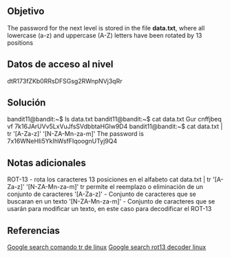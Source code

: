 ## Objetivo
The password for the next level is stored in the file **data.txt**, where all lowercase (a-z) and uppercase (A-Z) letters have been rotated by 13 positions
## Datos de acceso al nivel
dtR173fZKb0RRsDFSGsg2RWnpNVj3qRr
## Solución
bandit11@bandit:~$ ls
data.txt
bandit11@bandit:~$ cat data.txt
Gur cnffjbeq vf 7k16JArUVv5LxVuJfsSVdbbtaHGlw9D4
bandit11@bandit:~$ cat data.txt | tr '[A-Za-z]' '[N-ZA-Mn-za-m]'
The password is 7x16WNeHIi5YkIhWsfFIqoognUTyj9Q4

## Notas adicionales
ROT-13 - rota los caracteres 13 posiciones en el alfabeto cat data.txt | tr '[A-Za-z]' '[N-ZA-Mn-za-m]' tr permite el reemplazo o eliminación de un conjunto de caracteres '[A-Za-z]' - Conjunto de caracteres que se buscaran en un texto '[N-ZA-Mn-za-m]' - Conjunto de caracteres que se usarán para modificar un texto, en este caso para decodificar el ROT-13
## Referencias

[Google search comando tr de linux](https://www.google.com/search?q=comando+tr+de+linux&sca_esv=eb2743fa5ff9c074&sca_upv=1&source=hp&ei=SxfOZpWPF87SkPIPzue6qQE&iflsig=AL9hbdgAAAAAZs4lW3fwVjXJ0qiC-safcZlf3Dk2oHns&oq=comando+tr+d&gs_lp=Egdnd3Mtd2l6Igxjb21hbmRvIHRyIGQqAggAMgYQABgWGB4yCBAAGBYYHhgPMggQABgWGB4YDzIIEAAYFhgeGA8yCBAAGIAEGKIEMggQABiABBiiBEi3I1AAWMgZcAB4AJABAJgB4AGgAZMMqgEFMi44LjK4AQPIAQD4AQGYAgygAu8MwgILEAAYgAQYsQMYgwHCAhEQLhiABBixAxjRAxiDARjHAcICDhAAGIAEGLEDGIMBGIoFwgIFEAAYgATCAg4QLhiABBixAxjRAxjHAcICBRAuGIAEwgIIEAAYgAQYsQPCAg4QABiABBixAxiDARjJA8ICCxAAGIAEGLEDGIoFwgILEAAYgAQYkgMYigXCAggQLhiABBixA8ICCxAuGIAEGLEDGIMBmAMAkgcGMC4xMC4yoAf8eg&sclient=gws-wiz)
[Google search rot13 decoder linux](https://www.google.com/search?q=rot13+decoder+linux&sca_esv=eb2743fa5ff9c074&sca_upv=1&ei=vxjOZqeOHZWfkPIP2LXpwQw&oq=rot13+decoder+&gs_lp=Egxnd3Mtd2l6LXNlcnAiDnJvdDEzIGRlY29kZXIgKgIIATIHEAAYgAQYEzIHEAAYgAQYEzIHEAAYgAQYEzIIEAAYExgWGB4yCBAAGBMYFhgeMggQABgTGBYYHjIIEAAYExgWGB4yCBAAGBMYFhgeMggQABgTGBYYHjIIEAAYExgWGB5In-UQUPPEEFiw2xBwAXgBkAEAmAGmA6ABuwiqAQkwLjEuMS4xLjG4AQPIAQD4AQGYAgWgAuUIwgIKEAAYsAMY1gQYR8ICCxAuGIAEGLEDGIMBwgIFEAAYgATCAggQLhiABBixA8ICCxAAGIAEGLEDGIMBwgIOEC4YgAQYsQMYgwEY1ALCAg4QABiABBixAxiDARiKBcICGhAuGIAEGLEDGIMBGJcFGNwEGN4EGOAE2AEBwgIKEAAYgAQYQxiKBcICEBAuGIAEGLEDGEMYgwEYigXCAggQABiABBixA8ICDhAuGIAEGLEDGNEDGMcBmAMAiAYBkAYCugYGCAEQARgUkgcJMS4xLjEuMS4xoAe9Ng&sclient=gws-wiz-serp)


